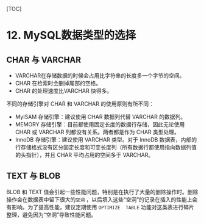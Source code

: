 [TOC]

# 12. MySQL数据类型的选择

## CHAR 与 VARCHAR

- VARCHAR在存储数据的时候会占用比字符串的长度多一个字节的空间。
- CHAR 在检索时会删掉尾部的空格。
- CHAR 的处理速度比VARCHAR 快得多。

不同的存储引擎对 CHAR 和 VARCHAR 的使用原则有所不同：

- MyISAM 存储引擎：建议使用 CHAR 数据列代替 VARCHAR 的数据列。
- MEMORY 存储引擎：目前都使用固定长度的数据行存储，因此无论使用 CHAR 或 VARCHAR 列都没有关系。两者都是作为 CHAR 类型处理。
- InnoDB 存储引擎：建议使用 VARCHAR 类型。对于 InnoDB 数据表，内部的行存储格式没有区分固定长度和可变长度列（所有数据行都使用指向数据列值的头指针），并且 CHAR 平均占用的空间多于 VARCHAR。

## TEXT 与 BLOB

BLOB 和 TEXT 值会引起一些性能问题，特别是在执行了大量的删除操作时。删除操作会在数据表中留下很大的`空洞` ，以后填入这些“空洞”的记录在插入的性能上会有影响。为了提高性能，建议定期使用 `OPTIMIZE  TABLE` 功能对这类表进行碎片整理，避免因为“空洞”导致性能问题。